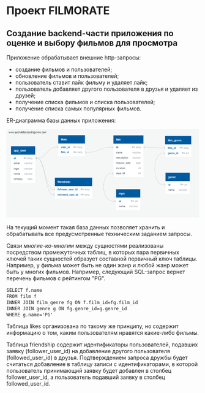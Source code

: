 # Проект FILMORATE
## Создание backend-части приложения по оценке и выбору фильмов для просмотра

Приложение обрабатывает внешние http-запросы:
* создание фильмов и пользователей;
* обновление фильмов и пользователей;
* пользователь ставит лайк фильму и удаляет лайк;
* пользователь добавляет другого пользователя в друзья и удаляет из друзей;
* получение списка фильмов и списка пользователей;
* получение списка самых популярных фильмов.

ER-диаграмма базы данных приложения:

![dbSchema](src/main/resources/DB.png)

На текущий момент такая база данных позволяет хранить и обрабатывать все предусмотренные техническим заданием запросы.

Связи *многие-ко-многим* между сущностями реализованы посредством промежуточных таблиц,
в которых пара первичных ключей таких сущностей образует составной первичный ключ таблицы.
Например, у фильма может быть не один жанр и любой жанр может быть у многих фильмов.
Например, следующий SQL-запрос вернет перечень фильмов с рейтингом "PG".
```
SELECT f.name
FROM film f
INNER JOIN film_genre fg ON f.film_id=fg.film_id
INNER JOIN genre g ON fg.genre_id=g.genre_id
WHERE g.name='PG'
```

Таблица likes организована по такому же принципу, но содержит информацию о том, каким пользователям
нравятся какие-либо фильмы.

Таблица friendship содержит идентификаторы пользователей, подавших заявку (follower_user_id) на добавление другого
пользователя (followed_user_id) в друзья. Подтверждением запроса дружбы будет считаться добавление в таблицу записи
с идентификаторами, в которой пользователь принимающий заявку будет добавлен в столбец follower_user_id, а пользователь
подавший заявку в столбец followed_user_id.